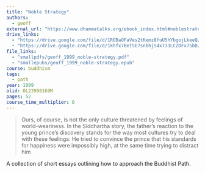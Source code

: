 ```yaml
---
title: "Noble Strategy"
authors:
  - geoff
external_url: "https://www.dhammatalks.org/ebook_index.html#noblestrategy"
drive_links:
  - "https://drive.google.com/file/d/1ROBaOFaVes2tKemz8fuU5hYbgojLkeeQ/view?usp=drivesdk"
  - "https://drive.google.com/file/d/1khfx7BeTSE7snbhjS4x733LCZDFx7SbD/view?usp=drivesdk"
file_links:
  - "smallpdfs/geoff_1999_noble-strategy.pdf"
  - "smallepubs/geoff_1999_noble-strategy.epub"
course: buddhism
tags:
  - path
year: 1999
olid: OL23998169M
pages: 52
course_time_multiplier: 0
---
```


> Ours, of course, is not the only culture
threatened by feelings of world-weariness.
In the Siddhartha story, the father’s reaction to the young prince’s discovery stands for the way most cultures try to deal with
these feelings: He tried to convince the prince that his standards for happiness
were impossibly high, at the same time trying to distract him 

A collection of short essays outlining how to approach the Buddhist Path.
